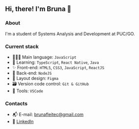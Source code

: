 ## Hi, there! I'm Bruna 👋

### About
I'm a student of Systems Analysis and Development at PUC/GO.

### Current stack
- 👩🏽‍💻 Main language: `JavaScript`
- 🚀 Learning: `TypeScript`, `React Native`, `Java`
- ✨ Front-end: `HTML5`, `CSS3`, `JavaScript`, `ReactJS`
- 📡 Back-end: `NodeJS`
- 🎨 Layout design: `Figma`
- 🗃️ Version code control: `Git & GitHub`
- 🔧 Tools: `VSCode`

### Contacts
- 📬 E-mail: brunafleitec@gmail.com
- 👥 [LinkedIn](https://linkedin.com/in/brunafleitec)
